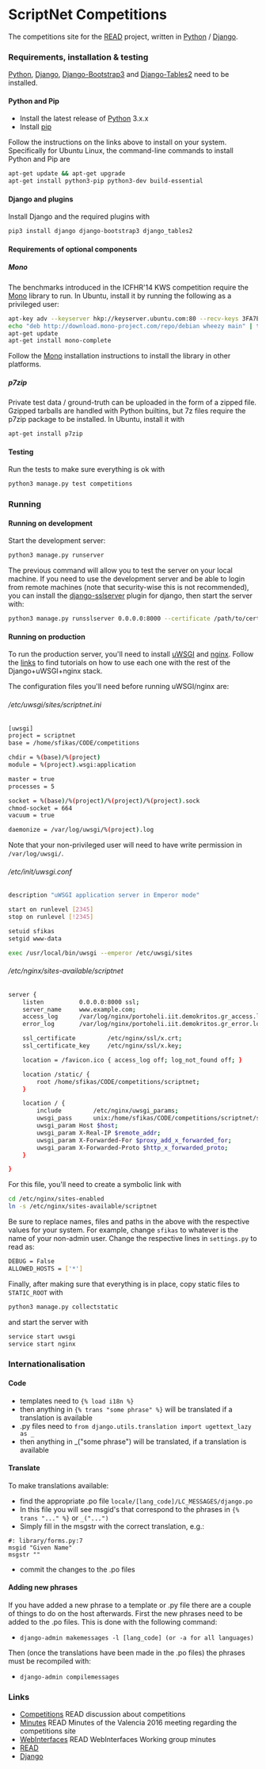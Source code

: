 # ScriptNet Competitions

The competitions site for the [READ] project, written in [Python] / [Django].

### Requirements, installation & testing
[Python], [Django], [Django-Bootstrap3] and [Django-Tables2] need to be installed.

#### Python and Pip

* Install the latest release of [Python] 3.x.x
* Install [pip]

Follow the instructions on the links above to install on your system. Specifically for Ubuntu Linux, the command-line commands to install Python and Pip are
```sh
apt-get update && apt-get upgrade
apt-get install python3-pip python3-dev build-essential
```

#### Django and plugins 
Install Django and the required plugins with
```sh
pip3 install django django-bootstrap3 django_tables2
```
#### Requirements of optional components

##### Mono
The benchmarks introduced in the ICFHR'14 KWS competition require the [Mono] library to run. In Ubuntu, install it by running the following as a privileged user:
```sh
apt-key adv --keyserver hkp://keyserver.ubuntu.com:80 --recv-keys 3FA7E0328081BFF6A14DA29AA6A19B38D3D831EF
echo "deb http://download.mono-project.com/repo/debian wheezy main" | tee /etc/apt/sources.list.d/mono-xamarin.list
apt-get update
apt-get install mono-complete
```
Follow the [Mono] installation instructions to install the library in other platforms.

##### p7zip
Private test data / ground-truth can be uploaded in the form of a zipped file. Gzipped tarballs are handled with Python builtins, but 7z files require the p7zip package to be installed. In Ubuntu, install it with
```sh
apt-get install p7zip
```

#### Testing
Run the tests to make sure everything is ok with
```sh
python3 manage.py test competitions
```

### Running

#### Running on development

Start the development server:
```sh
python3 manage.py runserver
```

The previous command will allow you to test the server on your local machine.
If you need to use the development server and be able to login from remote machines (note that security-wise this is not recommended), you can install the [django-sslserver] plugin for django, then start the server with:
```sh
python3 manage.py runsslserver 0.0.0.0:8000 --certificate /path/to/certificate.crt --key /path/to/key.key
```

#### Running on production

To run the production server, you'll need to install [uWSGI] and [nginx].
Follow the [links] to find tutorials on how to use each one with the rest of the Django+uWSGI+nginx stack.

The configuration files you'll need before running uWSGI/nginx are:

###### /etc/uwsgi/sites/scriptnet.ini
```sh
[uwsgi]
project = scriptnet
base = /home/sfikas/CODE/competitions

chdir = %(base)/%(project)
module = %(project).wsgi:application

master = true
processes = 5

socket = %(base)/%(project)/%(project)/%(project).sock
chmod-socket = 664
vacuum = true

daemonize = /var/log/uwsgi/%(project).log
```
Note that your non-privileged user will need to have write permission in ```/var/log/uwsgi/```.

###### /etc/init/uwsgi.conf
```sh
description "uWSGI application server in Emperor mode"

start on runlevel [2345]
stop on runlevel [!2345]

setuid sfikas
setgid www-data

exec /usr/local/bin/uwsgi --emperor /etc/uwsgi/sites
```

###### /etc/nginx/sites-available/scriptnet

```sh
server {
    listen          0.0.0.0:8000 ssl;
    server_name     www.example.com;
    access_log      /var/log/nginx/portoheli.iit.demokritos.gr_access.log combined;
    error_log       /var/log/nginx/portoheli.iit.demokritos.gr_error.log error;

    ssl_certificate         /etc/nginx/ssl/x.crt;
    ssl_certificate_key     /etc/nginx/ssl/x.key;

    location = /favicon.ico { access_log off; log_not_found off; }

    location /static/ {
        root /home/sfikas/CODE/competitions/scriptnet;
    }

    location / {
        include         /etc/nginx/uwsgi_params;
        uwsgi_pass      unix:/home/sfikas/CODE/competitions/scriptnet/scriptnet/scriptnet.sock;
        uwsgi_param Host $host;
        uwsgi_param X-Real-IP $remote_addr;
        uwsgi_param X-Forwarded-For $proxy_add_x_forwarded_for;
        uwsgi_param X-Forwarded-Proto $http_x_forwarded_proto;
    }

}
```

For this file, you'll need to create a symbolic link with
```sh
cd /etc/nginx/sites-enabled
ln -s /etc/nginx/sites-available/scriptnet
```

Be sure to replace names, files and paths in the above with the respective values for your system.
For example, change ```sfikas``` to whatever is the name of your non-admin user.
Change the respective lines in ```settings.py``` to read as:
```sh
DEBUG = False
ALLOWED_HOSTS = ['*']
```

Finally, after making sure that everything is in place, copy static files to ```STATIC_ROOT``` with
```sh
python3 manage.py collectstatic
```
and start the server with
```sh
service start uwsgi
service start nginx
```


### Internationalisation

#### Code
* templates need to ```{% load i18n %}```
* then anything in ```{% trans "some phrase" %}``` will be translated if a translation is available
* .py files need to ```from django.utils.translation import ugettext_lazy as _```
* then anything in _("some phrase") will be translated, if a translation is available

#### Translate
To make translations available:
* find the appropriate .po file ```locale/[lang_code]/LC_MESSAGES/django.po```
* In this file you will see msgid's that correspond to the phrases in ```{% trans "..." %}``` or ```_("...")```
* Simply fill in the msgstr with the correct translation, e.g.:
```
#: library/forms.py:7
msgid "Given Name"
msgstr ""
```
* commit the changes to the .po files

#### Adding new phrases

If you have added a new phrase to a template or .py file there are a couple of things to do on the host afterwards. First the new phrases need to be added to the .po files. This is done with the following command:

* ```django-admin makemessages -l [lang_code] (or -a for all languages)```

Then (once the translations have been made in the .po files) the phrases must be recompiled with:

* ```django-admin compilemessages```


### Links

* [Competitions] READ discussion about competitions
* [Minutes] READ Minutes of the Valencia 2016 meeting regarding the competitions site
* [WebInterfaces] READ WebInterfaces Working group minutes
* [READ]
* [Django]

[Competitions]: <https://read02.uibk.ac.at/wiki/index.php/Competitions>
[Minutes]: <https://read02.uibk.ac.at/wiki/index.php/Technical_Meetings:Valencia_Meeting_Minutes#Competitions_site>
[WebInterfaces]: <https://read02.uibk.ac.at/wiki/index.php/Technical_Meetings:WebinterfacesWG>
[READ]: <http://read.transkribus.eu>
[Django]: <https://www.djangoproject.com/>
[Django-Bootstrap3]: <http://github.com/dyve/django-bootstrap3>
[Django-Tables2]: <http://github.com/bradleyayers/django-tables2>
[Mono]: <http://www.mono-project.com/>
[Python]: <https://www.python.org>
[Pip]: <https://pip.pypa.io/en/stable/installing/>
[django-sslserver]: <https://github.com/teddziuba/django-sslserver>
[uWSGI]: <http://uwsgi-docs.readthedocs.io/en/latest/tutorials/Django_and_nginx.html>
[nginx]: <https://www.nginx.com/resources/admin-guide/gateway-uwsgi-django/>
[links]: <https://www.digitalocean.com/community/tutorials/how-to-serve-django-applications-with-uwsgi-and-nginx-on-ubuntu-14-04>
